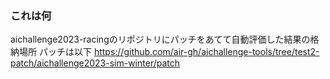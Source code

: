 ### これは何
aichallenge2023-racingのリポジトリにパッチをあてて自動評価した結果の格納場所
パッチは以下
https://github.com/air-gh/aichallenge-tools/tree/test2-patch/aichallenge2023-sim-winter/patch
